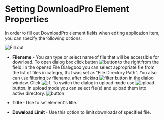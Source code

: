 # Setting DownloadPro Element Properties

In order to fill out DownloadPro element fields when editing application item, you can specify the following options:

![Fill out](/images/fillout.png)

* **Fileneme** - You can type or select name of file that will be accessible for download. To open dialog box click button ![button](/images/dlgbox-1.png) to the right from the field.
In the opened File Dialogbox you can select appropriate file from the list of files in categry, that was set as "File Directory Path". You also can use filtering by filename, after clicking
![filter](/images/filter.png) button in the dialog window. Click ![cf](/images/create_folder.png). To switch the dialog in upload mode use ![upload](/images/upload.png) button. In upload mode you can
select file(s) and upload them into active directory. ![button](/images/dlgbox-3.png)

* **Title** - Use to set element's title.
* **Download Limit** - Use this option to limit downloads of specified file.
